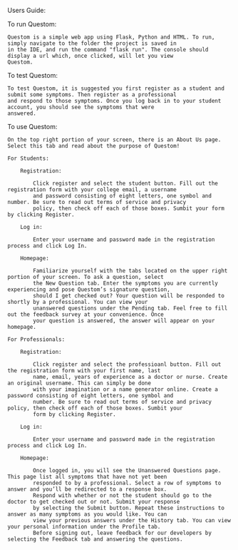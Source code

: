 Users Guide:

To run Questom:

    Questom is a simple web app using Flask, Python and HTML. To run, simply navigate to the folder the project is saved in
    in the IDE, and run the command "flask run". The console should display a url which, once clicked, will let you view
    Questom.

To test Questom:

    To test Questom, it is suggested you first register as a student and submit some symptoms. Then register as a professional
    and respond to those symptoms. Once you log back in to your student account, you should see the symptoms that were
    answered.

To use Questom:

    On the top right portion of your screen, there is an About Us page. Select this tab and read about the purpose of Questom!

    For Students:

        Registration:

            Click register and select the student button. Fill out the registration form with your college email, a username
            and password consisting of eight letters, one symbol and number. Be sure to read out terms of service and privacy
            policy, then check off each of those boxes. Sumbit your form by clicking Register.

        Log in:

            Enter your username and password made in the registration process and click Log In.

        Homepage:

            Familiarize yourself with the tabs located on the upper right portion of your screen. To ask a question, select
            the New Question tab. Enter the symptoms you are currently experiencing and pose Questom’s signature question,
            should I get checked out? Your question will be responded to shortly by a professional. You can view your
            unanswered questions under the Pending tab. Feel free to fill out the feedback survey at your convenience. Once
            your question is answered, the answer will appear on your homepage.

    For Professionals:

        Registration:

            Click register and select the professioanl button. Fill out the registration form with your first name, last
            name, email, years of experience as a doctor or nurse. Create an original username. This can simply be done
            with your imagination or a name generator online. Create a password consisting of eight letters, one symbol and
            number. Be sure to read out terms of service and privacy policy, then check off each of those boxes. Sumbit your
            form by clicking Register.

        Log in:

            Enter your username and password made in the registration process and click Log In.

        Homepage:

            Once logged in, you will see the Unanswered Questions page. This page list all symptoms that have not yet been
            responded to by a professional. Select a row of symptoms to answer and you’ll be redirected to a response box.
            Respond with whether or not the student should go to the doctor to get checked out or not. Submit your response
            by selecting the Submit button. Repeat these instructions to answer as many symptoms as you would like. You can
            view your previous answers under the History tab. You can view your personal information under the Profile tab.
            Before signing out, leave feedback for our developers by selecting the Feedback tab and answering the questions.

